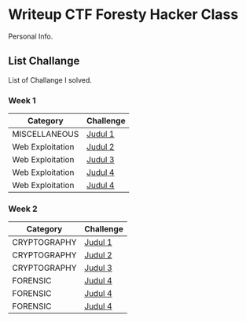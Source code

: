 # Writeup CTF Foresty Hacker Class
Personal Info.

## List Challange
List of Challange I solved.

### Week 1
| Category | Challenge |
| --- | --- |
| MISCELLANEOUS    | [Judul 1](/Judul%201/)
| Web Exploitation | [Judul 2](/Judul%202/)
| Web Exploitation | [Judul 3](/Judul%203/)
| Web Exploitation | [Judul 4](/Judul%204/)
| Web Exploitation | [Judul 4](/Judul%204/)

### Week 2
| Category | Challenge |
| --- | --- |
| CRYPTOGRAPHY | [Judul 1](/Judul%201/)
| CRYPTOGRAPHY | [Judul 2](/Judul%202/)
| CRYPTOGRAPHY | [Judul 3](/Judul%203/)
| FORENSIC     | [Judul 4](/Judul%204/)
| FORENSIC     | [Judul 4](/Judul%204/)
| FORENSIC     | [Judul 4](/Judul%204/)
